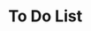 <!DOCTYPE html>
<html lang="en">
<head>
    <meta charset="UTF-8">
    <meta name="viewport" content="width=device-width, initial-scale=1.0">
    <title>To-Do List App - Documentation</title>
</head>
<body>
    <h1>To Do List</h1>
</body>
</html>
